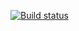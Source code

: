 [![Build status](https://ci.appveyor.com/api/projects/status/obbishc36ejlimxl/branch/master?svg=true)](https://ci.appveyor.com/project/MaksD88/carddelivery-3ccvc/branch/master)
